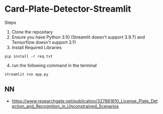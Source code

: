 # Card-Plate-Detector-Streamlit


Steps

1. Clone the repositary
2. Ensure you have Python 3.10 (Streamlit doesn't support 3.9.7) and Tensorflow doesn't support 3.11
3. Install Required Libraries 

```console
pip install -r req.txt
```
4. run the following command in the terminal 
```console
streamlit run app.py
```



## NN

- https://www.researchgate.net/publication/327861610_License_Plate_Detection_and_Recognition_in_Unconstrained_Scenarios
